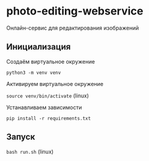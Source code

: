 # photo-editing-webservice
Онлайн-сервис для редактирования изображений

## Инициализация

Создаём виртуальное окружение

`python3 -m venv venv`

Активируем виртуальное окружение

`source venv/bin/activate` (linux)

Устанавливаем зависимости

`pip install -r requirements.txt`

## Запуск

`bash run.sh` (linux)

